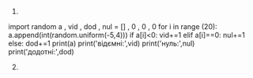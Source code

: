 1)
import random
a , vid , dod , nul = [] , 0 , 0 , 0
for i in range (20):
    a.append(int(random.uniform(-5,4)))
    if a[i]<0:
        vid+=1
    elif a[i]==0:
        nul+=1
    else:
        dod+=1
print(a)
print('відємні:',vid)
print('нуль:',nul)
print('додотні:',dod)


2)
